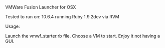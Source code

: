 VMWare Fusion Launcher for OSX

Tested to run on: 10.6.4 running Ruby 1.9.2dev via RVM

Usage:

Launch the vmwf_starter.rb file. Choose a VM to start. Enjoy it not having a GUI.
